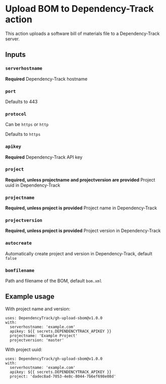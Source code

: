 # Upload BOM to Dependency-Track action

This action uploads a software bill of materials file to a Dependency-Track server.

## Inputs

### `serverhostname`

**Required** Dependency-Track hostname

### `port`

Defaults to 443

### `protocol`

Can be `https` or `http`

Defaults to `https`

### `apikey`

**Required** Dependency-Track API key

### `project`

**Required, unless projectname and projectversion are provided** Project uuid in Dependency-Track

### `projectname`

**Required, unless project is provided** Project name in Dependency-Track

### `projectversion`

**Required, unless project is provided** Project version in Dependency-Track

### `autocreate`

Automatically create project and version in Dependency-Track, default `false`

### `bomfilename`

Path and filename of the BOM, default `bom.xml`

## Example usage

With project name and version:
```
uses: DependencyTrack/gh-upload-sbom@v1.0.0
with:
  serverhostname: 'example.com'
  apikey: ${{ secrets.DEPENDENCYTRACK_APIKEY }}
  projectname: 'Example Project'
  projectversion: 'master'
```

With project uuid:
```
uses: DependencyTrack/gh-upload-sbom@v1.0.0
with:
  serverhostname: 'example.com'
  apikey: ${{ secrets.DEPENDENCYTRACK_APIKEY }}
  project: 'dadec8ad-7053-4e8c-8044-7b6ef698e08d'
```
